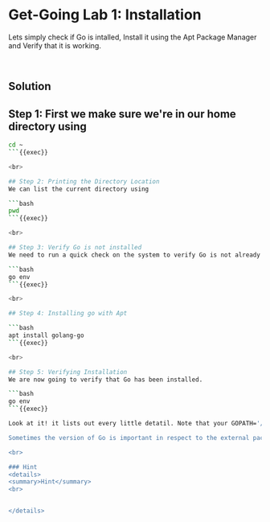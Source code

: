 
# Get-Going Lab 1: Installation
Lets simply check if Go is intalled, Install it using the Apt Package Manager and Verify that it is working.

<br>

## Solution

## Step 1: First we make sure we're in our home directory using

```bash
cd ~
```{{exec}}

<br>

## Step 2: Printing the Directory Location
We can list the current directory using

```bash
pwd
```{{exec}}

<br>

## Step 3: Verify Go is not installed
We need to run a quick check on the system to verify Go is not already installed.

```bash
go env
```{{exec}}

<br>

## Step 4: Installing go with Apt

```bash
apt install golang-go
```{{exec}}

<br>

## Step 5: Verifying Installation
We are now going to verify that Go has been installed.

```bash
go env
```{{exec}}

Look at it! it lists out every little detatil. Note that your GOPATH='/root/go" and your GOROOT="/usr/local/go".

Sometimes the version of Go is important in respect to the external package you are going to install. We will get into that later. For the time being note that we are working with GOVERSION="go1.18".

<br>

### Hint
<details>
<summary>Hint</summary>
<br>


</details>